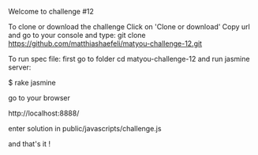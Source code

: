 Welcome to challenge #12

To clone or download the challenge Click on 'Clone or download' Copy url and go to your console and type: git clone https://github.com/matthiashaefeli/matyou-challenge-12.git

To run spec file: first go to folder cd matyou-challenge-12 and run jasmine server:

$ rake jasmine

go to your browser

http://localhost:8888/

enter solution in public/javascripts/challenge.js

and that's it !